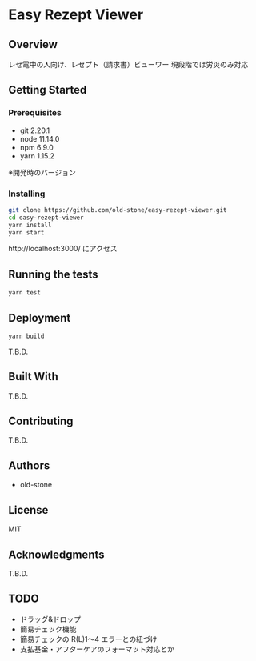 # Easy Rezept Viewer

## Overview

レセ電中の人向け、レセプト（請求書）ビューワー
現段階では労災のみ対応

## Getting Started

### Prerequisites

- git 2.20.1
- node 11.14.0
- npm 6.9.0
- yarn 1.15.2

※開発時のバージョン

### Installing

```sh
git clone https://github.com/old-stone/easy-rezept-viewer.git
cd easy-rezept-viewer
yarn install
yarn start
```

http://localhost:3000/ にアクセス

## Running the tests

```sh
yarn test
```

## Deployment

```sh
yarn build
```

T.B.D.

## Built With

T.B.D.

## Contributing

T.B.D.

## Authors

- old-stone

## License

MIT

## Acknowledgments

T.B.D.

## TODO

- ドラッグ&ドロップ
- 簡易チェック機能
- 簡易チェックの R(L)1〜4 エラーとの紐づけ
- 支払基金・アフターケアのフォーマット対応とか
